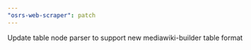 ```yaml
---
"osrs-web-scraper": patch
---
```


Update table node parser to support new mediawiki-builder table format
